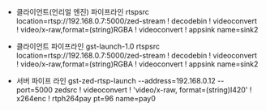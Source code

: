 - 클라이언트(언리얼 엔진) 파이프라인 
  rtspsrc location=rtsp://192.168.0.7:5000/zed-stream ! decodebin ! videoconvert ! video/x-raw,format=(string)RGBA ! videoconvert ! appsink name=sink2 
  
- 클라이언트 파이프라인 
  gst-launch-1.0 rtspsrc location=rtsp://192.168.0.7:5000/zed-stream ! decodebin ! videoconvert ! video/x-raw,format=(string)RGBA ! videoconvert ! appsink name=sink2 
  
- 서버 파이프 라인
  gst-zed-rtsp-launch --address=192.168.0.12 --port=5000 zedsrc ! videoconvert ! 'video/x-raw, format=(string)I420' ! x264enc ! rtph264pay pt=96 name=pay0
   